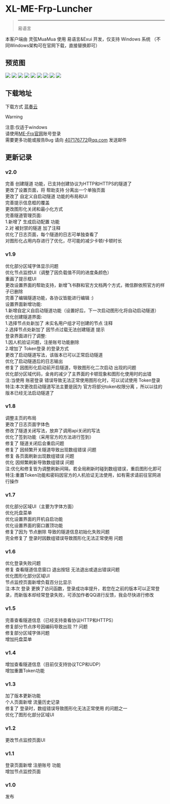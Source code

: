 <script setup>
import { NTag, NCard, NSpace, NCarousel } from 'naive-ui'

</script>
# XL-ME-Frp-Luncher
>---
><NSpace>
><NTag :bordered="false" type="success">易语言</NTag>
></NSpace> 

本客户端由 灵弦MuaMua 使用 易语言&Exui 开发，仅支持 Windows 系统 （不同Windows架构可在官网下载，直接替换即可）

## 预览图
<NCarousel show-arrow autoplay>
    <img
      class="carousel-img"
      src="/Lx_MuaMua/login.png"
    >
    <img
      class="carousel-img"
      src="/Lx_MuaMua/home.png"
    >
    <img
      class="carousel-img"
      src="/Lx_MuaMua/creat.png"
    >
    <img
      class="carousel-img"
      src="/Lx_MuaMua/tunnel.png"
    >
    <img
      class="carousel-img"
      src="/Lx_MuaMua/tunnellog.png"
    >
    <img
      class="carousel-img"
      src="/Lx_MuaMua/monitor.png"
    >
    <img
      class="carousel-img"
      src="/Lx_MuaMua/person.png"
    >
    <img
      class="carousel-img"
      src="/Lx_MuaMua/config.png"
    >
    <img
      class="carousel-img"
      src="/Lx_MuaMua/about.png"
    >
</NCarousel>

## 下载地址
 下载方式 [蓝奏云](https://wwms.lanzouo.com/iu7tR32rucid) 

> [!WARNING]
> 注意:仅适于windows <br>
> 请使用[ME-Frp官网](https://www.mefrp.com/)账号登录 <br>
> 需要更多功能或报告Bug 请向 407176772@qq.com 发送邮件 <br>

## 更新记录
### v2.0
完善 创建隧道 功能，已支持创建协议为HTTP和HTTPS的隧道了<br/>
更改了设置页面，将 帮助支持 分离出一个单独页面<br/>
更改了 自定义自启动隧道 功能的布局和UI<br/>
完善提示信息框的覆盖<br/>
更改图形化关闭和最小化方式<br/>
完善隧道管理页面:<br/>
1.新增了 生成启动配置 功能<br/>
2.对 被封禁的隧道 加了注释<br/>
优化了日志页面，每个隧道的日志可单独查看了<br/>
对图形化占用内存进行了优化，尽可能的减少卡顿/卡顿时长<br/>
### v1.9
优化部分区域字体显示问题<br/>
优化节点监控UI（调整了因负载值不同的进度条颜色）<br/>
重画了提示框UI<br/>
更改设置界面的帮助支持，新增飞书群和官方文档两个方式，微信群依照官方的样子已删除<br/>
完善了编辑隧道功能，各协议皆能进行编辑 :)<br/>
设置界面新增功能:<br/>
1.新增自定义自启动隧道功能（设置好后，下一次启动图形化将自动启动隧道）<br/>
优化创建隧道界面:<br/>
1.选择节点处新加了 未实名用户组才可创建的节点 注释<br/>
2.选择节点处新加了 因节点过载无法创建隧道 提示<br/>
登录界面进行了调整:<br/>
1.因人机验证问题，注册账号功能删除<br/>
2.增加了 Token登录 的登录方式<br/>
更改了启动隧道写法，该版本已可以正常启动隧道<br/>
优化了启动隧道后的日志输出<br/>
修复了 因图形化启动前开启隧道，导致图形化二次启动 出现的问题<br/>
优化部分区域代码，金肯的减少了主界面的卡顿现象和图形化使用时的出错<br/>
注:当使用 账密登录 错误导致无法正常使用图形化时，可以试试使用 Token登录<br/>
特注:本次更改启动隧道写法主要是因为 官方将部分token权限分离 ，所以以往的版本已经无法启动隧道了<br/>
### v1.8
调整主页的布局<br/>
更改了日志页面字体色<br/>
修改了隧道关闭写法，放弃了调用api关闭的写法<br/>
优化了签到功能（采用官方的方法进行签到）<br/>
修复了 隧道关闭后会重启问题<br/>
修复了 因频繁开关隧道导致出现数组错误 问题<br/>
修复 各页面刷新出现数组错误 问题<br/>
优化 因频繁刷新导致数组错误 问题<br/>
注:优化和修复皆为调整刷新间隔，若全局刷新时碰到数组错误，重启图形化即可<br/>
特注:重置Token功能和密码因官方的人机验证无法使用，如有需求请前往官网进行操作<br/>
### v1.7
优化部分区域UI（主要为字体方面）<br/>
优化托盘菜单<br/>
优化设置界面的开机自启功能<br/>
优化设置界面的窗口置顶功能<br/>
修复了因为 节点删除 导致的隧道信息初始化失败问题<br/>
完全修复了 登录时因数组错误导致图形化无法正常使用 问题<br/>
### v1.6
优化登录失败问题<br/>
修复 查看隧道信息窗口 退出按钮 无法退出或退出错误问题<br/>
优化图形化部分区域UI<br/>
节点监控页面新增负载百分比显示<br/>
注:本次 登录 更换了访问函数，登录成功率提升，若您在之前的版本可以正常登录，而新版本却经常登录失败，可添加作者QQ进行反馈，我会尽快进行修改<br/>
### v1.5
完善查看隧道信息（已经支持查看协议HTTP和HTTPS）<br/>
修复部分节点序号因编码导致出现 ?? 问题<br/>
修复部分区域字体问题<br/>
增加托盘菜单<br/>
### v1.4
增加查看隧道信息（目前仅支持协议TCP和UDP）<br/>
增加重置Token功能<br/>
### v1.3
加了版本更新功能<br/>
个人页面新增 流量历史记录<br/>
修复了 登录时，数组错误导致图形化无法正常使用 的问题之一<br/>
优化了图形化部分区域UI<br/>
### v1.2
更改节点监控页面UI<br/>
### v1.1
登录页面新增 注册账号 功能<br/>
增加节点监控页面<br/>
### v1.0
发布<br/>
